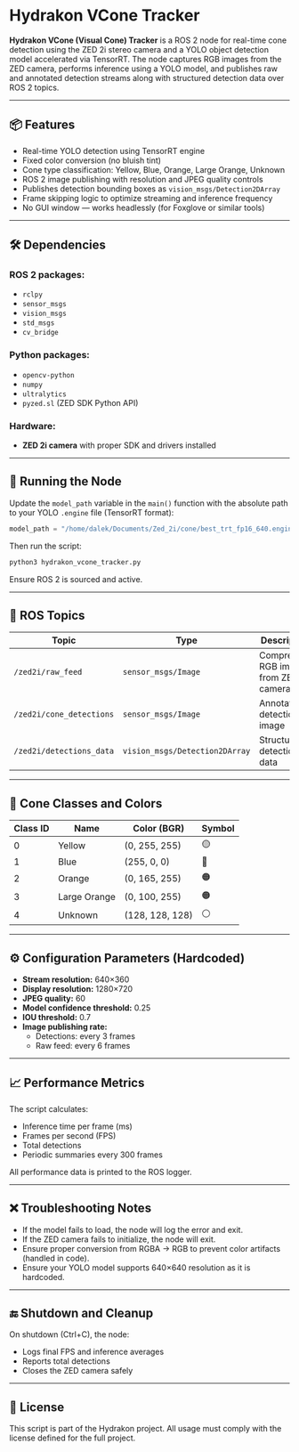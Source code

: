 # Hydrakon VCone Tracker

**Hydrakon VCone (Visual Cone) Tracker** is a ROS 2 node for real-time cone detection using the ZED 2i stereo camera and a YOLO object detection model accelerated via TensorRT. The node captures RGB images from the ZED camera, performs inference using a YOLO model, and publishes raw and annotated detection streams along with structured detection data over ROS 2 topics.

---

## 📦 Features

- Real-time YOLO detection using TensorRT engine
- Fixed color conversion (no bluish tint)
- Cone type classification: Yellow, Blue, Orange, Large Orange, Unknown
- ROS 2 image publishing with resolution and JPEG quality controls
- Publishes detection bounding boxes as `vision_msgs/Detection2DArray`
- Frame skipping logic to optimize streaming and inference frequency
- No GUI window — works headlessly (for Foxglove or similar tools)

---

## 🛠 Dependencies

### ROS 2 packages:
- `rclpy`
- `sensor_msgs`
- `vision_msgs`
- `std_msgs`
- `cv_bridge`

### Python packages:
- `opencv-python`
- `numpy`
- `ultralytics`
- `pyzed.sl` (ZED SDK Python API)

### Hardware:
- **ZED 2i camera** with proper SDK and drivers installed

---

## 🚀 Running the Node

Update the `model_path` variable in the `main()` function with the absolute path to your YOLO `.engine` file (TensorRT format):

```python
model_path = "/home/dalek/Documents/Zed_2i/cone/best_trt_fp16_640.engine"
```

Then run the script:

```bash
python3 hydrakon_vcone_tracker.py
```

Ensure ROS 2 is sourced and active.

---

## 📡 ROS Topics

| Topic                        | Type                      | Description                                  |
|-----------------------------|---------------------------|----------------------------------------------|
| `/zed2i/raw_feed`           | `sensor_msgs/Image`       | Compressed RGB image from ZED camera         |
| `/zed2i/cone_detections`    | `sensor_msgs/Image`       | Annotated detection image                    |
| `/zed2i/detections_data`    | `vision_msgs/Detection2DArray` | Structured detection data             |

---

## 🎯 Cone Classes and Colors

| Class ID | Name          | Color (BGR)      | Symbol |
|----------|---------------|------------------|--------|
| 0        | Yellow        | (0, 255, 255)    | 🟡     |
| 1        | Blue          | (255, 0, 0)      | 🔵     |
| 2        | Orange        | (0, 165, 255)    | 🟠     |
| 3        | Large Orange  | (0, 100, 255)    | 🟠     |
| 4        | Unknown       | (128, 128, 128)  | ⚪     |

---

## ⚙️ Configuration Parameters (Hardcoded)

- **Stream resolution:** 640×360
- **Display resolution:** 1280×720
- **JPEG quality:** 60
- **Model confidence threshold:** 0.25
- **IOU threshold:** 0.7
- **Image publishing rate:**
  - Detections: every 3 frames
  - Raw feed: every 6 frames

---

## 📈 Performance Metrics

The script calculates:
- Inference time per frame (ms)
- Frames per second (FPS)
- Total detections
- Periodic summaries every 300 frames

All performance data is printed to the ROS logger.

---

## ❌ Troubleshooting Notes

- If the model fails to load, the node will log the error and exit.
- If the ZED camera fails to initialize, the node will exit.
- Ensure proper conversion from RGBA → RGB to prevent color artifacts (handled in code).
- Ensure your YOLO model supports 640×640 resolution as it is hardcoded.

---

## 🔚 Shutdown and Cleanup

On shutdown (Ctrl+C), the node:
- Logs final FPS and inference averages
- Reports total detections
- Closes the ZED camera safely

---

## 📄 License

This script is part of the Hydrakon project. All usage must comply with the license defined for the full project.